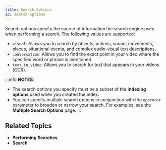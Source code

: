 ```yaml
---
title: Search Options
id: search-options
---
```


Search options specify the source of information the search engine uses when performing a search. The following values are supported:

- `visual`: Allows you to search by objects, actions, sound, movements, places, situational events, and complex audio-visual text descriptions.
- `conversation`: Allows you to find the exact point in your video where the specified word or phrase is mentioned.
- `text_in_video`: Allows you to search for text that appears in your videos (OCR).

:::info **NOTES**:
- The search options you specify must be a subset of the **indexing options** <!--TODO: Add link --> used when you created the index.
- You can specify multiple search options in conjunction with the `operator` parameter to broaden or narrow your search. For examples, see the **Multiple Search Options** <!--TODO: Add link--> page.
:::

## Related Topics

- **Performing Searches**
- **Search**

<!--TODO: Add links-->
